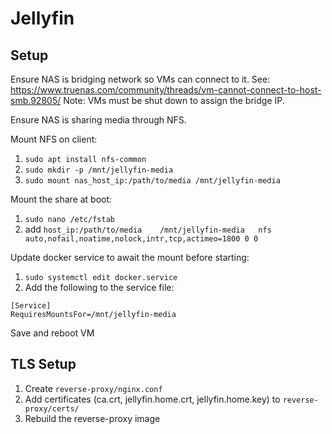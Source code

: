 # Jellyfin

## Setup

Ensure NAS is bridging network so VMs can connect to it.
See: https://www.truenas.com/community/threads/vm-cannot-connect-to-host-smb.92805/
Note: VMs must be shut down to assign the bridge IP.

Ensure NAS is sharing media through NFS.

Mount NFS on client:

1. `sudo apt install nfs-common`
2. `sudo mkdir -p /mnt/jellyfin-media`
3. `sudo mount nas_host_ip:/path/to/media /mnt/jellyfin-media`

Mount the share at boot:

1. `sudo nano /etc/fstab`
2. add `host_ip:/path/to/media    /mnt/jellyfin-media   nfs auto,nofail,noatime,nolock,intr,tcp,actimeo=1800 0 0`

Update docker service to await the mount before starting:

1. `sudo systemctl edit docker.service`
2. Add the following to the service file:

```
[Service]
RequiresMountsFor=/mnt/jellyfin-media
```

Save and reboot VM

## TLS Setup

1. Create `reverse-proxy/nginx.conf`
2. Add certificates (ca.crt, jellyfin.home.crt, jellyfin.home.key) to `reverse-proxy/certs/`
3. Rebuild the reverse-proxy image
